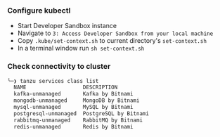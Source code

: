 ### Configure kubectl

- Start Developer Sandbox instance
- Navigate to `3: Access Developer Sandbox from your local machine`
- Copy `.kube/set-context.sh` to current directory's `set-context.sh`
- In a terminal window run `sh set-context.sh`

### Check connectivity to cluster
```bash
╰─❯ tanzu services class list                                                                                                                                                                                                                                        ─╯
  NAME                  DESCRIPTION                                               
  kafka-unmanaged       Kafka by Bitnami                                          
  mongodb-unmanaged     MongoDB by Bitnami                                        
  mysql-unmanaged       MySQL by Bitnami                                          
  postgresql-unmanaged  PostgreSQL by Bitnami                                     
  rabbitmq-unmanaged    RabbitMQ by Bitnami                                       
  redis-unmanaged       Redis by Bitnami       
```
